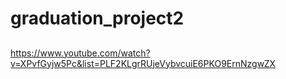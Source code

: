 # graduation_project2
##
https://www.youtube.com/watch?v=XPvfGyjw5Pc&list=PLF2KLgrRUjeVybvcuiE6PKO9ErnNzgwZX
##
